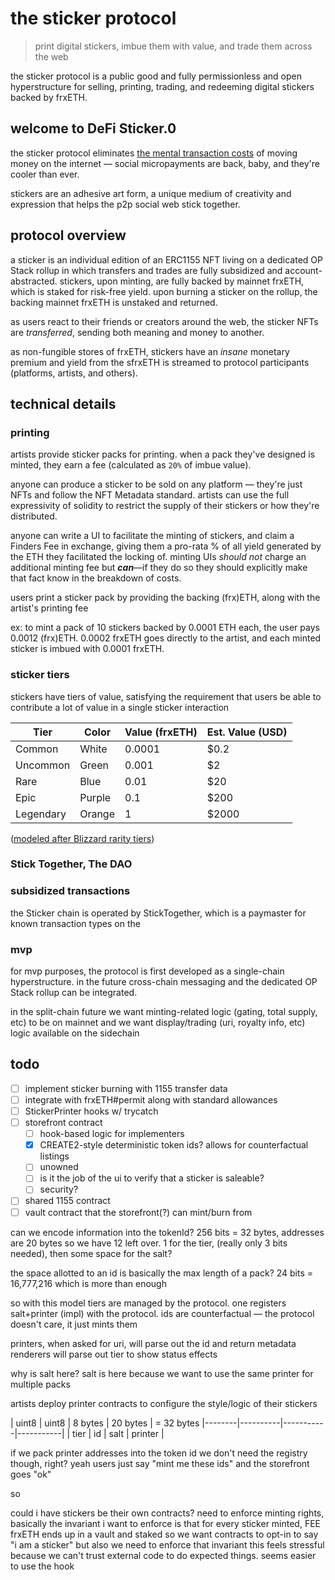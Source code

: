 # the sticker protocol

> print digital stickers, imbue them with value, and trade them across the web

the sticker protocol is a public good and fully permissionless and open hyperstructure for selling, printing, trading, and redeeming digital stickers backed by frxETH.

## welcome to DeFi Sticker.0

the sticker protocol eliminates [the mental transaction costs](https://nakamotoinstitute.org/micropayments-and-mental-transaction-costs/) of moving money on the internet — social micropayments are back, baby, and they're cooler than ever.

stickers are an adhesive art form, a unique medium of creativity and expression that helps the p2p social web stick together.

## protocol overview

a sticker is an individual edition of an ERC1155 NFT living on a dedicated OP Stack rollup in which transfers and trades are fully subsidized and account-abstracted. stickers, upon minting, are fully backed by mainnet frxETH, which is staked for risk-free yield. upon burning a sticker on the rollup, the backing mainnet frxETH is unstaked and returned.

as users react to their friends or creators around the web, the sticker NFTs are _transferred_, sending both meaning and money to another.

as non-fungible stores of frxETH, stickers have an _insane_ monetary premium and yield from the sfrxETH is streamed to protocol participants (platforms, artists, and others).

## technical details

### printing

artists provide sticker packs for printing. when a pack they've designed is minted, they earn a fee (calculated as `20%` of imbue value).

anyone can produce a sticker to be sold on any platform — they're just NFTs and follow the NFT Metadata standard. artists can use the full expressivity of solidity to restrict the supply of their stickers or how they're distributed.

anyone can write a UI to facilitate the minting of stickers, and claim a Finders Fee in exchange, giving them a pro-rata % of all yield generated by the ETH they facilitated the locking of. minting UIs *should not* charge an additional minting fee but ***can***—if they do so they should explicitly make that fact know in the breakdown of costs.

users print a sticker pack by providing the backing (frx)ETH, along with the artist's printing fee

ex: to mint a pack of 10 stickers backed by 0.0001 ETH each, the user pays 0.0012 (frx)ETH. 0.0002 frxETH goes directly to the artist, and each minted sticker is imbued with 0.0001 frxETH.

### sticker tiers

stickers have tiers of value, satisfying the requirement that users be able to contribute a lot of value in a single sticker interaction

| Tier | Color | Value (frxETH) | Est. Value (USD) |
| --- | --- | --- | --- |
| Common | White | 0.0001 | $0.2 |
| Uncommon | Green | 0.001 | $2 |
| Rare | Blue | 0.01 | $20 |
| Epic | Purple | 0.1 | $200 |
| Legendary | Orange | 1 | $2000 |

([modeled after Blizzard rarity tiers](https://wowpedia.fandom.com/wiki/Quality))

### Stick Together, The DAO



### subsidized transactions

the Sticker chain is operated by StickTogether, which is a paymaster for known transaction types on the

### mvp

for mvp purposes, the protocol is first developed as a single-chain hyperstructure. in the future cross-chain messaging and the dedicated OP Stack rollup can be integrated.

in the split-chain future we want minting-related logic (gating, total supply, etc) to be on mainnet
and we want display/trading (uri, royalty info, etc) logic available on the sidechain

## todo

- [ ] implement sticker burning with 1155 transfer data
- [ ] integrate with frxETH#permit along with standard allowances
- [ ] StickerPrinter hooks w/ trycatch
- [ ] storefront contract
  - [ ] hook-based logic for implementers
  - [x] CREATE2-style deterministic token ids? allows for counterfactual listings
  - [ ] unowned
  - [ ] is it the job of the ui to verify that a sticker is saleable?
  - [ ] security?
- [ ] shared 1155 contract
- [ ] vault contract that the storefront(?) can mint/burn from

can we encode information into the tokenId? 256 bits = 32 bytes, addresses are 20 bytes
so we have 12 left over. 1 for the tier, (really only 3 bits needed), then some space for the salt?

the space allotted to an id is basically the max length of a pack? 24 bits = 16,777,216 which is more than enough

so with this model tiers are managed by the protocol.
one registers salt+printer (impl) with the protocol.
ids are counterfactual — the protocol doesn't care, it just mints them

printers, when asked for uri, will parse out the id and return metadata
renderers will parse out tier to show status effects

why is salt here? salt is here because we want to use the same printer for multiple packs

artists deploy printer contracts to configure the style/logic of their stickers

|  uint8 |   uint8  |  8 bytes  |  20 bytes | = 32 bytes
|--------|----------|-----------|-----------|
|  tier  |    id    |   salt    |  printer  |

if we pack printer addresses into the token id we don't need the registry though, right?
yeah users just say "mint me these ids" and the storefront goes "ok"

so

could i have stickers be their own contracts? need to enforce minting rights, basically
the invariant i want to enforce is that for every sticker minted, FEE frxETH ends up in a vault and staked
so we want contracts to opt-in to say "i am a sticker" but also we need to enforce that invariant
this feels stressful because we can't trust external code to do expected things.
seems easier to use the hook

